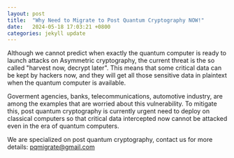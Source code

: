 ```yaml
---
layout: post
title:  "Why Need to Migrate to Post Quantum Cryptography NOW!"
date:   2024-05-18 17:03:21 +0800
categories: jekyll update
---
```

Although we cannot predict when exactly the quantum computer is ready to launch attacks on Asymmetric cryptography, the current threat is the so called "harvest now, decrypt later". This means that some critical data can be kept by hackers now, and they will get all those sensitive data in plaintext when the quantum computer is available. 

Goverment agencies, banks, telecommunications, automotive industry, are among the examples that are worried about this vulnerability. To mitigate this, post quantum cryptography is currently urgent need to deploy on classical computers so that critical data intercepted now cannot be attacked even in the era of quantum computers.

We are specialized on post quantum cryptography, contact us for more details: <pqmigrate@gmail.com>
